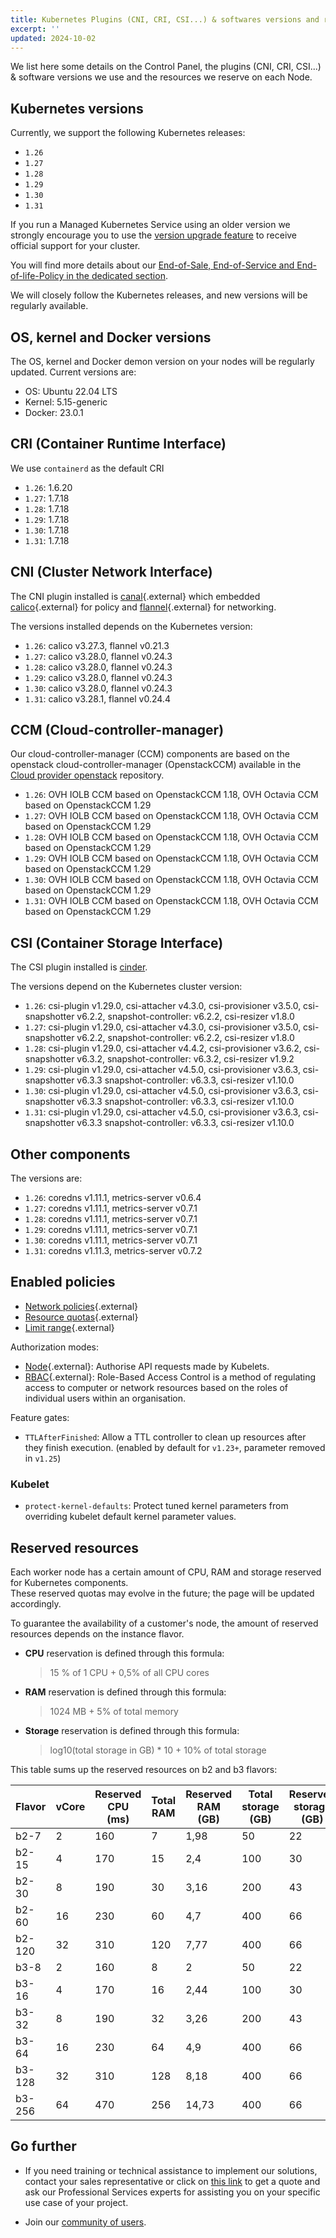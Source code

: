 ```yaml
---
title: Kubernetes Plugins (CNI, CRI, CSI...) & softwares versions and reserved resources
excerpt: ''
updated: 2024-10-02
---
```


We list here some details on the Control Panel, the plugins (CNI, CRI, CSI...) & software versions we use and the resources we reserve on each Node.

## Kubernetes versions

Currently, we support the following Kubernetes releases:

* `1.26`
* `1.27`
* `1.28`
* `1.29`
* `1.30`
* `1.31`

If you run a Managed Kubernetes Service using an older version we strongly encourage you to use the [version upgrade feature](/pages/public_cloud/containers_orchestration/managed_kubernetes/upgrading-kubernetes-version) to receive official support for your cluster.

You will find more details about our [End-of-Sale, End-of-Service and End-of-life-Policy in the dedicated section](/pages/public_cloud/containers_orchestration/managed_kubernetes/eos-eol-policies).

We will closely follow the Kubernetes releases, and new versions will be regularly available.

## OS, kernel and Docker versions

The OS, kernel and Docker demon version on your nodes will be regularly updated. Current versions are:

* OS: Ubuntu 22.04 LTS
* Kernel: 5.15-generic
* Docker: 23.0.1

## CRI (Container Runtime Interface)

We use `containerd` as the default CRI

* `1.26`: 1.6.20
* `1.27`: 1.7.18
* `1.28`: 1.7.18
* `1.29`: 1.7.18
* `1.30`: 1.7.18
* `1.31`: 1.7.18

## CNI (Cluster Network Interface)

The CNI plugin installed is [canal](https://github.com/projectcalico/canal){.external} which embedded [calico](https://github.com/projectcalico/calico){.external} for policy and [flannel](https://github.com/coreos/flannel/){.external} for networking.

The versions installed depends on the Kubernetes version:

* `1.26`: calico v3.27.3, flannel v0.21.3
* `1.27`: calico v3.28.0, flannel v0.24.3
* `1.28`: calico v3.28.0, flannel v0.24.3
* `1.29`: calico v3.28.0, flannel v0.24.3
* `1.30`: calico v3.28.0, flannel v0.24.3
* `1.31`: calico v3.28.1, flannel v0.24.4

## CCM (Cloud-controller-manager)

Our cloud-controller-manager (CCM) components are based on the openstack cloud-controller-manager (OpenstackCCM) available in the [Cloud provider openstack](https://github.com/kubernetes/cloud-provider-openstack) repository.

* `1.26`: OVH IOLB CCM based on OpenstackCCM 1.18, OVH Octavia CCM based on OpenstackCCM 1.29
* `1.27`: OVH IOLB CCM based on OpenstackCCM 1.18, OVH Octavia CCM based on OpenstackCCM 1.29
* `1.28`: OVH IOLB CCM based on OpenstackCCM 1.18, OVH Octavia CCM based on OpenstackCCM 1.29
* `1.29`: OVH IOLB CCM based on OpenstackCCM 1.18, OVH Octavia CCM based on OpenstackCCM 1.29
* `1.30`: OVH IOLB CCM based on OpenstackCCM 1.18, OVH Octavia CCM based on OpenstackCCM 1.29
* `1.31`: OVH IOLB CCM based on OpenstackCCM 1.18, OVH Octavia CCM based on OpenstackCCM 1.29

## CSI (Container Storage Interface)

The CSI plugin installed is [cinder](https://github.com/kubernetes/cloud-provider-openstack).

The versions depend on the Kubernetes cluster version:

* `1.26`: csi-plugin v1.29.0, csi-attacher v4.3.0, csi-provisioner v3.5.0, csi-snapshotter v6.2.2, snapshot-controller: v6.2.2, csi-resizer v1.8.0
* `1.27`: csi-plugin v1.29.0, csi-attacher v4.3.0, csi-provisioner v3.5.0, csi-snapshotter v6.2.2, snapshot-controller: v6.2.2, csi-resizer v1.8.0
* `1.28`: csi-plugin v1.29.0, csi-attacher v4.4.2, csi-provisioner v3.6.2, csi-snapshotter v6.3.2, snapshot-controller: v6.3.2, csi-resizer v1.9.2
* `1.29`: csi-plugin v1.29.0, csi-attacher v4.5.0, csi-provisioner v3.6.3, csi-snapshotter v6.3.3 snapshot-controller: v6.3.3, csi-resizer v1.10.0
* `1.30`: csi-plugin v1.29.0, csi-attacher v4.5.0, csi-provisioner v3.6.3, csi-snapshotter v6.3.3 snapshot-controller: v6.3.3, csi-resizer v1.10.0
* `1.31`: csi-plugin v1.29.0, csi-attacher v4.5.0, csi-provisioner v3.6.3, csi-snapshotter v6.3.3 snapshot-controller: v6.3.3, csi-resizer v1.10.0

## Other components

The versions are:

* `1.26`: coredns v1.11.1, metrics-server v0.6.4
* `1.27`: coredns v1.11.1, metrics-server v0.7.1
* `1.28`: coredns v1.11.1, metrics-server v0.7.1
* `1.29`: coredns v1.11.1, metrics-server v0.7.1
* `1.30`: coredns v1.11.1, metrics-server v0.7.1
* `1.31`: coredns v1.11.3, metrics-server v0.7.2

## Enabled policies

* [Network policies](https://kubernetes.io/docs/concepts/services-networking/network-policies/){.external}
* [Resource quotas](https://kubernetes.io/docs/concepts/policy/resource-quotas/){.external}
* [Limit range](https://kubernetes.io/docs/concepts/policy/limit-range/){.external}

Authorization modes:

* [Node](https://kubernetes.io/docs/reference/access-authn-authz/node/){.external}: Authorise API requests made by Kubelets.
* [RBAC](https://kubernetes.io/docs/reference/access-authn-authz/rbac/){.external}: Role-Based Access Control is a method of regulating access to computer or network resources based on the roles of individual users within an organisation.

Feature gates:

* `TTLAfterFinished`: Allow a TTL controller to clean up resources after they finish execution. (enabled by default for `v1.23+`, parameter removed in `v1.25`)

### Kubelet

* `protect-kernel-defaults`: Protect tuned kernel parameters from overriding kubelet default kernel parameter values.

## Reserved resources

Each worker node has a certain amount of CPU, RAM and storage reserved for Kubernetes components.  
These reserved quotas may evolve in the future; the page will be updated accordingly.

To guarantee the availability of a customer's node, the amount of reserved resources depends on the instance flavor.

* **CPU** reservation is defined through this formula:  
    > 15 % of 1 CPU + 0,5% of all CPU cores

* **RAM** reservation is defined through this formula:  
    > 1024 MB + 5% of total memory

* **Storage** reservation is defined through this formula:  
    > log10(total storage in GB) * 10 + 10% of total storage

This table sums up the reserved resources on b2 and b3 flavors:

| Flavor | vCore | Reserved CPU (ms) | Total RAM | Reserved RAM (GB) | Total storage (GB) | Reserved storage (GB) |
|-|-|-|-|-|-|-|
| b2-7 | 2 | 160 | 7 | 1,98 | 50 | 22 |
| b2-15 | 4 | 170 | 15 | 2,4 | 100 | 30 |
| b2-30 | 8 | 190 | 30 | 3,16 | 200 | 43 |
| b2-60 | 16 | 230 | 60 | 4,7 | 400 | 66 |
| b2-120 | 32 | 310 | 120 | 7,77 | 400 | 66 |
| b3-8 | 2 | 160 | 8 | 2 | 50 | 22 |
| b3-16 | 4 | 170 | 16 | 2,44 | 100 | 30 |
| b3-32 | 8 | 190 | 32 | 3,26 | 200 | 43 |
| b3-64 | 16 | 230 | 64 | 4,9 | 400 | 66 |
| b3-128 | 32 | 310 | 128 | 8,18 | 400 | 66 |
| b3-256 | 64 | 470 | 256 | 14,73 | 400 | 66 |

## Go further

- If you need training or technical assistance to implement our solutions, contact your sales representative or click on [this link](https://www.ovhcloud.com/de/professional-services/) to get a quote and ask our Professional Services experts for assisting you on your specific use case of your project.

- Join our [community of users](https://community.ovh.com/en/).
